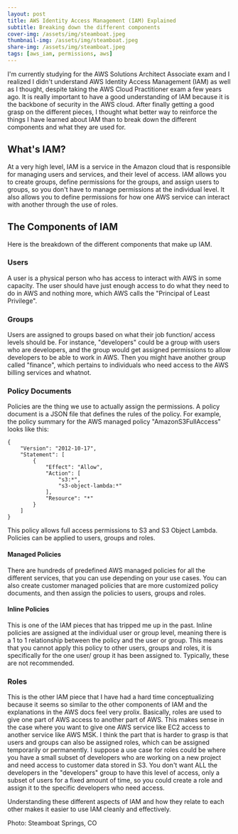 ```yaml
---
layout: post
title: AWS Identity Access Management (IAM) Explained 
subtitle: Breaking down the different components
cover-img: /assets/img/steamboat.jpeg
thumbnail-img: /assets/img/steamboat.jpeg
share-img: /assets/img/steamboat.jpeg
tags: [aws_iam, permissions, aws]
---
```


I'm currently studying for the AWS Solutions Architect Associate exam and I realized I didn't understand AWS Identity Access Management (IAM) as well as I thought, despite taking the AWS Cloud Practitioner exam a few years ago. It is really important to have a good understanding of IAM because it is the backbone of security in the AWS cloud. After finally getting a good grasp on the different pieces, I thought what better way to reinforce the things I have learned about IAM than to break down the different components and what they are used for.

## What's IAM?
At a very high level, IAM is a service in the Amazon cloud that is responsible for managing users and services, and their level of access. IAM allows you to create groups, define permissions for the groups, and assign users to groups, so you don't have to manage permissions at the individual level. It also allows you to define permissions for how one AWS service can interact with another through the use of roles.

## The Components of IAM
Here is the breakdown of the different components that make up IAM.

### Users
A user is a physical person who has access to interact with AWS in some capacity. The user should have just enough access to do what they need to do in AWS and nothing more, which AWS calls the "Principal of Least Privilege".

### Groups
Users are assigned to groups based on what their job function/ access levels should be. For instance, "developers" could be a group with users who are developers, and the group would get assigned permissions to allow developers to be able to work in AWS. Then you might have another group called "finance", which pertains to individuals who need access to the AWS billing services and whatnot. 

### Policy Documents
Policies are the thing we use to actually assign the permissions. A policy document is a JSON file that defines the rules of the policy. For example, the policy summary for the AWS managed policy "AmazonS3FullAccess" looks like this:
```
{
    "Version": "2012-10-17",
    "Statement": [
        {
            "Effect": "Allow",
            "Action": [
                "s3:*",
                "s3-object-lambda:*"
            ],
            "Resource": "*"
        }
    ]
}
```
This policy allows full access permissions to S3 and S3 Object Lambda. Policies can be applied to users, groups and roles.

#### Managed Policies
There are hundreds of predefined AWS managed policies for all the different services, that you can use depending on your use cases. You can also create customer managed policies that are more customized policy documents, and then assign the policies to users, groups and roles. 

#### Inline Policies
This is one of the IAM pieces that has tripped me up in the past. Inline policies are assigned at the individual user or group level, meaning there is a 1 to 1 relationship between the policy and the user or group. This means that you cannot apply this policy to other users, groups and roles, it is specifically for the one user/ group it has been assigned to. Typically, these are not recommended.

### Roles
This is the other IAM piece that I have had a hard time conceptualizing because it seems so similar to the other components of IAM and the explanations in the AWS docs feel very prolix. Basically, roles are used to give one part of AWS access to another part of AWS. This makes sense in the case where you want to give one AWS service like EC2 access to another service like AWS MSK. I think the part that is harder to grasp is that users and groups can also be assigned roles, which can be assigned temporarily or permanently. I suppose a use case for roles could be where you have a small subset of developers who are working on a new project and need access to customer data stored in S3. You don't want ALL the developers in the "developers" group to have this level of access, only a subset of users for a fixed amount of time, so you could create a role and assign it to the specific developers who need access.

Understanding these different aspects of IAM and how they relate to each other makes it easier to use IAM cleanly and effectively.

Photo: Steamboat Springs, CO